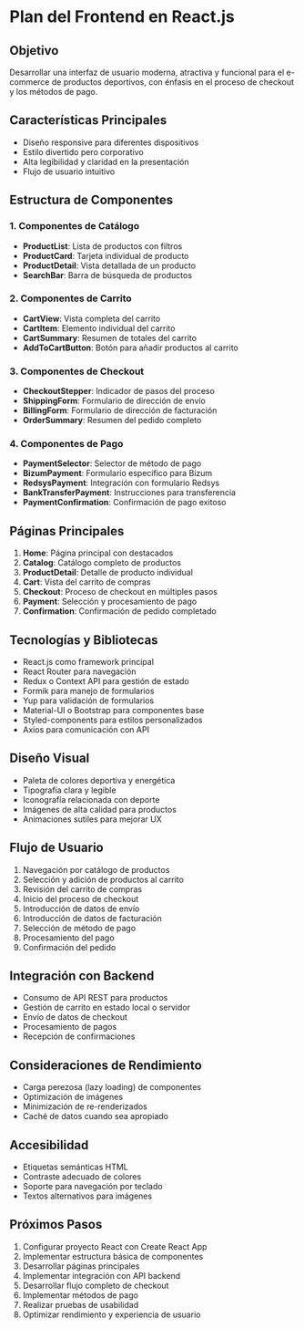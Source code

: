 # Plan del Frontend en React.js

## Objetivo
Desarrollar una interfaz de usuario moderna, atractiva y funcional para el e-commerce de productos deportivos, con énfasis en el proceso de checkout y los métodos de pago.

## Características Principales
- Diseño responsive para diferentes dispositivos
- Estilo divertido pero corporativo
- Alta legibilidad y claridad en la presentación
- Flujo de usuario intuitivo

## Estructura de Componentes

### 1. Componentes de Catálogo
- **ProductList**: Lista de productos con filtros
- **ProductCard**: Tarjeta individual de producto
- **ProductDetail**: Vista detallada de un producto
- **SearchBar**: Barra de búsqueda de productos

### 2. Componentes de Carrito
- **CartView**: Vista completa del carrito
- **CartItem**: Elemento individual del carrito
- **CartSummary**: Resumen de totales del carrito
- **AddToCartButton**: Botón para añadir productos al carrito

### 3. Componentes de Checkout
- **CheckoutStepper**: Indicador de pasos del proceso
- **ShippingForm**: Formulario de dirección de envío
- **BillingForm**: Formulario de dirección de facturación
- **OrderSummary**: Resumen del pedido completo

### 4. Componentes de Pago
- **PaymentSelector**: Selector de método de pago
- **BizumPayment**: Formulario específico para Bizum
- **RedsysPayment**: Integración con formulario Redsys
- **BankTransferPayment**: Instrucciones para transferencia
- **PaymentConfirmation**: Confirmación de pago exitoso

## Páginas Principales
1. **Home**: Página principal con destacados
2. **Catalog**: Catálogo completo de productos
3. **ProductDetail**: Detalle de producto individual
4. **Cart**: Vista del carrito de compras
5. **Checkout**: Proceso de checkout en múltiples pasos
6. **Payment**: Selección y procesamiento de pago
7. **Confirmation**: Confirmación de pedido completado

## Tecnologías y Bibliotecas
- React.js como framework principal
- React Router para navegación
- Redux o Context API para gestión de estado
- Formik para manejo de formularios
- Yup para validación de formularios
- Material-UI o Bootstrap para componentes base
- Styled-components para estilos personalizados
- Axios para comunicación con API

## Diseño Visual
- Paleta de colores deportiva y energética
- Tipografía clara y legible
- Iconografía relacionada con deporte
- Imágenes de alta calidad para productos
- Animaciones sutiles para mejorar UX

## Flujo de Usuario
1. Navegación por catálogo de productos
2. Selección y adición de productos al carrito
3. Revisión del carrito de compras
4. Inicio del proceso de checkout
5. Introducción de datos de envío
6. Introducción de datos de facturación
7. Selección de método de pago
8. Procesamiento del pago
9. Confirmación del pedido

## Integración con Backend
- Consumo de API REST para productos
- Gestión de carrito en estado local o servidor
- Envío de datos de checkout
- Procesamiento de pagos
- Recepción de confirmaciones

## Consideraciones de Rendimiento
- Carga perezosa (lazy loading) de componentes
- Optimización de imágenes
- Minimización de re-renderizados
- Caché de datos cuando sea apropiado

## Accesibilidad
- Etiquetas semánticas HTML
- Contraste adecuado de colores
- Soporte para navegación por teclado
- Textos alternativos para imágenes

## Próximos Pasos
1. Configurar proyecto React con Create React App
2. Implementar estructura básica de componentes
3. Desarrollar páginas principales
4. Implementar integración con API backend
5. Desarrollar flujo completo de checkout
6. Implementar métodos de pago
7. Realizar pruebas de usabilidad
8. Optimizar rendimiento y experiencia de usuario

